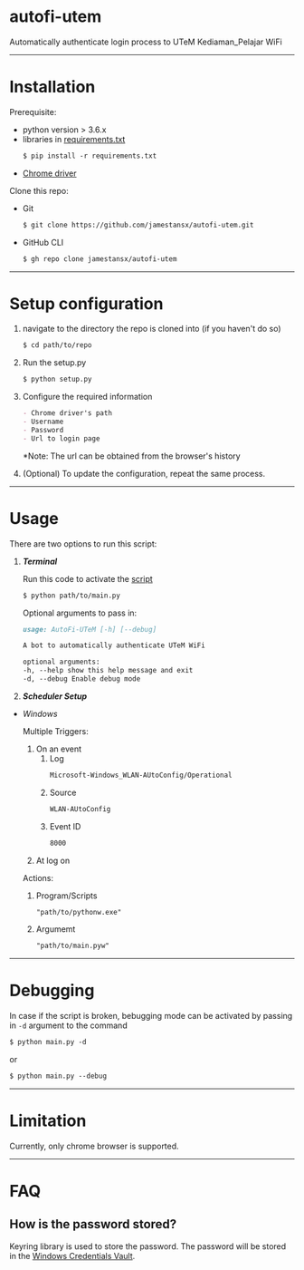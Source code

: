 # autofi-utem

Automatically authenticate login process to UTeM Kediaman_Pelajar WiFi

---

# Installation

Prerequisite:

- python version > 3.6.x
- libraries in [requirements.txt](https://github.com/jamestansx/autofi-utem/blob/07778903a6ed82405ba2151f465bdf723a5970d1/requirements.txt)
  ```markdown
  $ pip install -r requirements.txt
  ```
- [Chrome driver](https://chromedriver.chromium.org/downloads)

Clone this repo:

- Git

  ```markdown
  $ git clone https://github.com/jamestansx/autofi-utem.git
  ```

- GitHub CLI
  ```markdown
  $ gh repo clone jamestansx/autofi-utem
  ```

---

# Setup configuration

1. navigate to the directory the repo is cloned into (if you haven't do so)
   ```markdown
   $ cd path/to/repo
   ```
2. Run the setup.py
   ```markdown
   $ python setup.py
   ```
3. Configure the required information

   ```markdown
   - Chrome driver's path
   - Username
   - Password
   - Url to login page
   ```

   \*Note: The url can be obtained from the browser's history

4. (Optional) To update the configuration, repeat the same process.

---

# Usage

There are two options to run this script:

1. _**Terminal**_

   Run this code to activate the [script](https://github.com/jamestansx/autofi-utem/blob/07778903a6ed82405ba2151f465bdf723a5970d1/src/main.py)

   ```markdown
   $ python path/to/main.py
   ```

   Optional arguments to pass in:

   ```markdown
   usage: AutoFi-UTeM [-h] [--debug]

   A bot to automatically authenticate UTeM WiFi

   optional arguments:
   -h, --help show this help message and exit
   -d, --debug Enable debug mode
   ```

2. _**Scheduler Setup**_

- _Windows_

  Multiple Triggers:

  1. On an event
     1. Log
        ```markdown
        Microsoft-Windows_WLAN-AUtoConfig/Operational
        ```
     2. Source
        ```markdown
        WLAN-AUtoConfig
        ```
     3. Event ID
        ```markdown
        8000
        ```
  2. At log on

  Actions:

  1. Program/Scripts
     ```markdown
     "path/to/pythonw.exe"
     ```
  2. Argumemt
     ```markdown
     "path/to/main.pyw"
     ```

---

# Debugging

In case if the script is broken, bebugging mode can be activated by passing in `-d` argument to the command

```markdown
$ python main.py -d
```

or

```markdown
$ python main.py --debug
```

---

# Limitation

Currently, only chrome browser is supported.

---

# FAQ

## How is the password stored?

Keyring library is used to store the password. The password will be stored in the [Windows Credentials Vault](https://stackoverflow.com/questions/14756352/how-is-python-keyring-implemented-on-windows).
